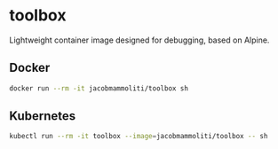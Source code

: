 # toolbox
Lightweight container image designed for debugging, based on Alpine.

## Docker
```bash
docker run --rm -it jacobmammoliti/toolbox sh
```

## Kubernetes
```bash
kubectl run --rm -it toolbox --image=jacobmammoliti/toolbox -- sh
```